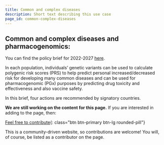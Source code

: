 ```yaml
---
title: Common and complex diseases
description: Short text describing this use case
page_id: common-complex-diseases
---
```

## Common and complex diseases and pharmacogenomics: 

You can find the policy brief for 2022-2027 [here](https://ec.europa.eu/newsroom/dae/redirection/document/93728).

In each population, individuals’ genetic variants can be used to calculate polygenic risk scores (PRS) to help predict personal increased/decreased risk for developing many common diseases and can be used for pharmacogenomic (PGx) purposes by predicting drug toxicity and effectiveness and also vaccine safety. 

In this brief, four actions are recommended by signatory countries.



**We are still working on the content for this page.** If you are interested in adding to the page, then:

[Feel free to contribute](how_to_contribute){: class="btn btn-primary btn-lg rounded-pill"}

This is a community-driven website, so contributions are welcome! You will, of course, be listed as a contributor on the page.
